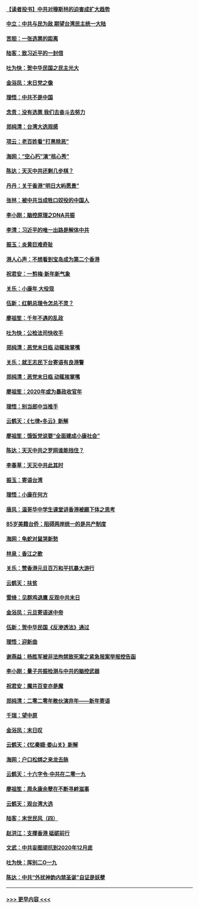 #### [【读者投书】中共对穆斯林的迫害成扩大趋势](../pages/nsc993/n11791371.md?t=01142355) 
#### [中立：中共与民为敌 期望台湾民主统一大陆](../pages/nsc993/n11790392.md?t=01142355) 
#### [苦胆：一张选票的距离](../pages/nsc993/n11788914.md?t=01142355) 
#### [陆客：致习近平的一封信](../pages/nsc993/n11788867.md?t=01142355) 
#### [吐为快：贺中华民国之民主光大](../pages/nsc993/n11788618.md?t=01142355) 
#### [金浴凤：末日党之像](../pages/nsc993/n11787475.md?t=01142355) 
#### [理悟：中共不是中国](../pages/nsc993/n11787463.md?t=01142355) 
#### [念贲：没有选票  我们去奋斗去努力](../pages/nsc993/n11787398.md?t=01142355) 
#### [郑纯清：台湾大选观感](../pages/nsc993/n11786210.md?t=01142355) 
#### [项云：老百姓看“打黑除恶”](../pages/nsc993/n11785398.md?t=01142355) 
#### [海网：“空心朽”演“核心秀”](../pages/nsc993/n11783874.md?t=01142355) 
#### [陈达：天灭中共还剩几步棋？](../pages/nsc993/n11783719.md?t=01142355) 
#### [丹丹：关于香港“明日大屿愿景”](../pages/nsc993/n11783273.md?t=01142355) 
#### [张林：被中共当成牲口奴役的中国人](../pages/nsc993/n11782397.md?t=01142355) 
#### [李小刚：脑控原理之DNA共振](../pages/nsc993/n11780962.md?t=01142355) 
#### [李清：习近平的唯一出路是解体中共](../pages/nsc993/n11780866.md?t=01142355) 
#### [振玉：炎黄巨难奇耻](../pages/nsc993/n11779632.md?t=01142355) 
#### [港人心声：不想看到宝岛成为第二个香港](../pages/nsc993/n11778817.md?t=01142355) 
#### [祝君安：一剪梅‧新年新气象](../pages/nsc993/n11776340.md?t=01142355) 
#### [关乐：小康年 大役现](../pages/nsc993/n11774213.md?t=01142355) 
#### [伍新：红朝总理令怎总不灵？](../pages/nsc993/n11770813.md?t=01142355) 
#### [廖祖笙：千年不遇的乱政](../pages/nsc993/n11770373.md?t=01142355) 
#### [吐为快：公检法司快收手](../pages/nsc993/n11770359.md?t=01142355) 
#### [郑纯清：恶党末日临 动辄挨掌嘴](../pages/nsc993/n11769912.md?t=01142355) 
#### [关乐：就王志民下台寄语有良港警](../pages/nsc993/n11769903.md?t=01142355) 
#### [郑纯清：恶党末日临 动辄挨掌嘴](../pages/nsc993/n11769356.md?t=01142355) 
#### [廖祖笙：2020年或为暴政收官年](../pages/nsc993/n11768216.md?t=01142355) 
#### [理悟：别当郎中当推手](../pages/nsc993/n11768243.md?t=01142355) 
#### [云鹤天：《七律▪冬云》新解](../pages/nsc993/n11768204.md?t=01142355) 
#### [廖祖笙：饿饭党说要“全面建成小康社会”](../pages/nsc993/n11767482.md?t=01142355) 
#### [陈达：天灭中共之罗网谁能挡住？](../pages/nsc993/n11767465.md?t=01142355) 
#### [李春草：天灭中共此其时](../pages/nsc993/n11767452.md?t=01142355) 
#### [振玉：寄语台湾](../pages/nsc993/n11767432.md?t=01142355) 
#### [理悟：小康在何方](../pages/nsc993/n11767394.md?t=01142355) 
#### [唐风：温哥华中学生课堂讲香港被踢下体之思考](../pages/nsc993/n11766848.md?t=01142355) 
#### [85岁美籍台侨：阻碍两岸统一的是共产制度](../pages/nsc993/n11765043.md?t=01142355) 
#### [海网：龟蛇对鼠哭新愁](../pages/nsc993/n11764895.md?t=01142355) 
#### [林泉：香江之歌](../pages/nsc993/n11764415.md?t=01142355) 
#### [关乐：赞香港元旦百万和平抗暴大游行](../pages/nsc993/n11764382.md?t=01142355) 
#### [云鹤天：扶贫](../pages/nsc993/n11764245.md?t=01142355) 
#### [雪绮：见群鸡退鹰  反观中共末日](../pages/nsc993/n11762112.md?t=01142355) 
#### [金浴凤：元旦寄语迷中帝](../pages/nsc993/n11761788.md?t=01142355) 
#### [伍新：贺中华民国《反渗透法》通过](../pages/nsc993/n11761994.md?t=01142355) 
#### [理悟：迎新曲](../pages/nsc993/n11761152.md?t=01142355) 
#### [谢燕益：杨胜军被非法拘禁致死案之紧急报案举报控告函](../pages/nsc993/n11756134.md?t=01142355) 
#### [李小刚：量子共振检测与中共的脑控武器](../pages/nsc993/n11754518.md?t=01142355) 
#### [祝君安：魔共百变亦是魔](../pages/nsc993/n11754469.md?t=01142355) 
#### [郑纯清：二零二零年散伙演弃年——新年寄语](../pages/nsc993/n11754195.md?t=01142355) 
#### [千瑞：望中原](../pages/nsc993/n11754159.md?t=01142355) 
#### [金浴凤：末日叹](../pages/nsc993/n11752359.md?t=01142355) 
#### [云鹤天：《忆秦娥‧娄山关》新解](../pages/nsc993/n11752348.md?t=01142355) 
#### [海网：户口松绑之来龙去脉](../pages/nsc993/n11752328.md?t=01142355) 
#### [云鹤天：十六字令‧中共在二零一九](../pages/nsc993/n11752305.md?t=01142355) 
#### [廖祖笙：周永康余孽在不断寻衅滋事](../pages/nsc993/n11751013.md?t=01142355) 
#### [云鹤天：观台湾大选](../pages/nsc993/n11751007.md?t=01142355) 
#### [陆客：末世民风（四）](../pages/nsc993/n11749203.md?t=01142355) 
#### [赵洪江：支撑香港 砥砺前行](../pages/nsc993/n11748482.md?t=01142355) 
#### [文武：中共妄图顽抗到2020年12月底](../pages/nsc993/n11748446.md?t=01142355) 
#### [吐为快：挥别二O一九](../pages/nsc993/n11748411.md?t=01142355) 
#### [陈达：中共“外扰神韵内禁圣诞”自证是妖孽](../pages/nsc993/n11748226.md?t=01142355) 

----
#### [ >>> 更早内容 <<< ](../indexes/nsc993-earlier.md)
